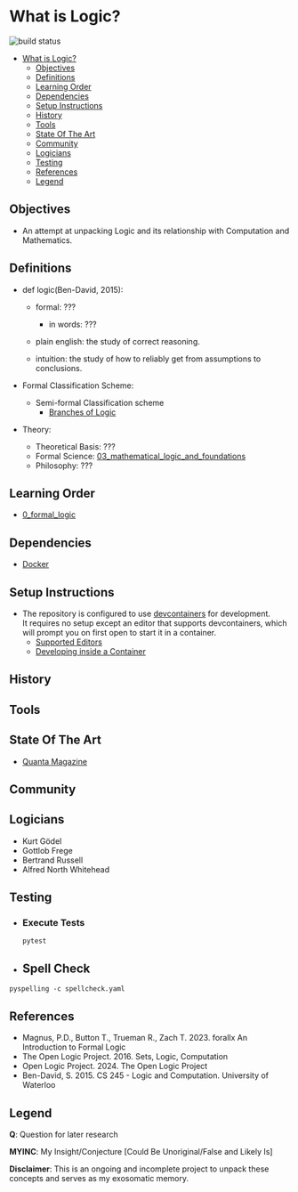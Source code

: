 # What is Logic?
![build status](https://github.com/praisetompane/logic/actions/workflows/logic.yaml/badge.svg) <br>

- [What is Logic?](#what-is-logic)
  - [Objectives](#objectives)
  - [Definitions](#definitions)
  - [Learning Order](#learning-order)
  - [Dependencies](#dependencies)
  - [Setup Instructions](#setup-instructions)
  - [History](#history)
  - [Tools](#tools)
  - [State Of The Art](#state-of-the-art)
  - [Community](#community)
  - [Logicians](#logicians)
  - [Testing](#testing)
  - [References](#references)
  - [Legend](#legend)

## Objectives
- An attempt at unpacking Logic and its relationship with Computation and Mathematics.

## Definitions
- def logic(Ben-David, 2015):
  - formal: ???
    - in words: ???

  - plain english: the study of correct reasoning.
  - intuition: the study of how to reliably get from assumptions to conclusions.

- Formal Classification Scheme:
  - Semi-formal Classification scheme
    - [Branches of Logic](https://en.wikipedia.org/wiki/Outline_of_logic#Branches_of_logic)

- Theory:
  - Theoretical Basis: ???
  - Formal Science: [03_mathematical_logic_and_foundations](https://zbmath.org/classification/?q=cc%3A03)
  - Philosophy: ???

## Learning Order
- [0_formal_logic](0_formal_logic/0_formal_logic.txt)

## Dependencies
- [Docker](https://docs.docker.com/get-started/)

## Setup Instructions
- The repository is configured to use [devcontainers](https://containers.dev) for development. <br>It requires no setup except an editor that supports devcontainers, which will prompt you on first open to start it in a container.
    - [Supported Editors](https://containers.dev/supporting)
    - [Developing inside a Container](https://code.visualstudio.com/docs/devcontainers/containers)

## History

## Tools

## State Of The Art
- [Quanta Magazine](https://www.quantamagazine.org/tag/logic/)

## Community

## Logicians
- Kurt Gödel
- Gottlob Frege
- Bertrand Russell
- Alfred North Whitehead

## Testing
- ### Execute Tests
     ```shell
     pytest
     ```

- ## Spell Check
```shell
pyspelling -c spellcheck.yaml
```

## References
- Magnus, P.D., Button T., Trueman R., Zach T. 2023. forallx An Introduction to Formal Logic
- The Open Logic Project. 2016. Sets, Logic, Computation
- Open Logic Project. 2024. The Open Logic Project
- Ben-David, S. 2015. CS 245 - Logic and Computation. University of Waterloo

## Legend
**Q**: Question for later research

**MYINC**: My Insight/Conjecture [Could Be Unoriginal/False and Likely Is]

**Disclaimer**: This is an ongoing and incomplete project to unpack these concepts and serves as my exosomatic memory.
